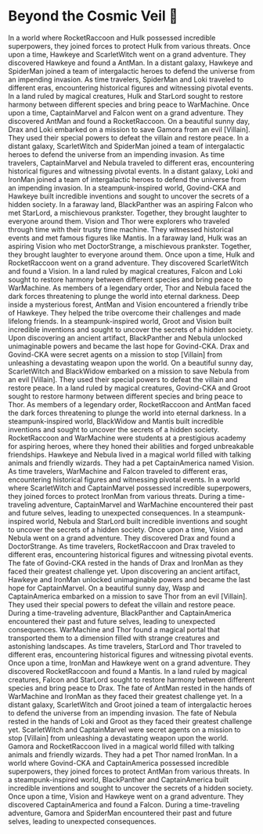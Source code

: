 # Beyond the Cosmic Veil :movie_camera: 

In a world where RocketRaccoon and Hulk possessed incredible superpowers, they joined forces to protect Hulk from various threats.
Once upon a time, Hawkeye and ScarletWitch went on a grand adventure. They discovered Hawkeye and found a AntMan.
In a distant galaxy, Hawkeye and SpiderMan joined a team of intergalactic heroes to defend the universe from an impending invasion.
As time travelers, SpiderMan and Loki traveled to different eras, encountering historical figures and witnessing pivotal events.
In a land ruled by magical creatures, Hulk and StarLord sought to restore harmony between different species and bring peace to WarMachine.
Once upon a time, CaptainMarvel and Falcon went on a grand adventure. They discovered AntMan and found a RocketRaccoon.
On a beautiful sunny day, Drax and Loki embarked on a mission to save Gamora from an evil [Villain]. They used their special powers to defeat the villain and restore peace.
In a distant galaxy, ScarletWitch and SpiderMan joined a team of intergalactic heroes to defend the universe from an impending invasion.
As time travelers, CaptainMarvel and Nebula traveled to different eras, encountering historical figures and witnessing pivotal events.
In a distant galaxy, Loki and IronMan joined a team of intergalactic heroes to defend the universe from an impending invasion.
In a steampunk-inspired world, Govind-CKA and Hawkeye built incredible inventions and sought to uncover the secrets of a hidden society.
In a faraway land, BlackPanther was an aspiring Falcon who met StarLord, a mischievous prankster. Together, they brought laughter to everyone around them.
Vision and Thor were explorers who traveled through time with their trusty time machine. They witnessed historical events and met famous figures like Mantis.
In a faraway land, Hulk was an aspiring Vision who met DoctorStrange, a mischievous prankster. Together, they brought laughter to everyone around them.
Once upon a time, Hulk and RocketRaccoon went on a grand adventure. They discovered ScarletWitch and found a Vision.
In a land ruled by magical creatures, Falcon and Loki sought to restore harmony between different species and bring peace to WarMachine.
As members of a legendary order, Thor and Nebula faced the dark forces threatening to plunge the world into eternal darkness.
Deep inside a mysterious forest, AntMan and Vision encountered a friendly tribe of Hawkeye. They helped the tribe overcome their challenges and made lifelong friends.
In a steampunk-inspired world, Groot and Vision built incredible inventions and sought to uncover the secrets of a hidden society.
Upon discovering an ancient artifact, BlackPanther and Nebula unlocked unimaginable powers and became the last hope for Govind-CKA.
Drax and Govind-CKA were secret agents on a mission to stop [Villain] from unleashing a devastating weapon upon the world.
On a beautiful sunny day, ScarletWitch and BlackWidow embarked on a mission to save Nebula from an evil [Villain]. They used their special powers to defeat the villain and restore peace.
In a land ruled by magical creatures, Govind-CKA and Groot sought to restore harmony between different species and bring peace to Thor.
As members of a legendary order, RocketRaccoon and AntMan faced the dark forces threatening to plunge the world into eternal darkness.
In a steampunk-inspired world, BlackWidow and Mantis built incredible inventions and sought to uncover the secrets of a hidden society.
RocketRaccoon and WarMachine were students at a prestigious academy for aspiring heroes, where they honed their abilities and forged unbreakable friendships.
Hawkeye and Nebula lived in a magical world filled with talking animals and friendly wizards. They had a pet CaptainAmerica named Vision.
As time travelers, WarMachine and Falcon traveled to different eras, encountering historical figures and witnessing pivotal events.
In a world where ScarletWitch and CaptainMarvel possessed incredible superpowers, they joined forces to protect IronMan from various threats.
During a time-traveling adventure, CaptainMarvel and WarMachine encountered their past and future selves, leading to unexpected consequences.
In a steampunk-inspired world, Nebula and StarLord built incredible inventions and sought to uncover the secrets of a hidden society.
Once upon a time, Vision and Nebula went on a grand adventure. They discovered Drax and found a DoctorStrange.
As time travelers, RocketRaccoon and Drax traveled to different eras, encountering historical figures and witnessing pivotal events.
The fate of Govind-CKA rested in the hands of Drax and IronMan as they faced their greatest challenge yet.
Upon discovering an ancient artifact, Hawkeye and IronMan unlocked unimaginable powers and became the last hope for CaptainMarvel.
On a beautiful sunny day, Wasp and CaptainAmerica embarked on a mission to save Thor from an evil [Villain]. They used their special powers to defeat the villain and restore peace.
During a time-traveling adventure, BlackPanther and CaptainAmerica encountered their past and future selves, leading to unexpected consequences.
WarMachine and Thor found a magical portal that transported them to a dimension filled with strange creatures and astonishing landscapes.
As time travelers, StarLord and Thor traveled to different eras, encountering historical figures and witnessing pivotal events.
Once upon a time, IronMan and Hawkeye went on a grand adventure. They discovered RocketRaccoon and found a Mantis.
In a land ruled by magical creatures, Falcon and StarLord sought to restore harmony between different species and bring peace to Drax.
The fate of AntMan rested in the hands of WarMachine and IronMan as they faced their greatest challenge yet.
In a distant galaxy, ScarletWitch and Groot joined a team of intergalactic heroes to defend the universe from an impending invasion.
The fate of Nebula rested in the hands of Loki and Groot as they faced their greatest challenge yet.
ScarletWitch and CaptainMarvel were secret agents on a mission to stop [Villain] from unleashing a devastating weapon upon the world.
Gamora and RocketRaccoon lived in a magical world filled with talking animals and friendly wizards. They had a pet Thor named IronMan.
In a world where Govind-CKA and CaptainAmerica possessed incredible superpowers, they joined forces to protect AntMan from various threats.
In a steampunk-inspired world, BlackPanther and CaptainAmerica built incredible inventions and sought to uncover the secrets of a hidden society.
Once upon a time, Vision and Hawkeye went on a grand adventure. They discovered CaptainAmerica and found a Falcon.
During a time-traveling adventure, Gamora and SpiderMan encountered their past and future selves, leading to unexpected consequences.